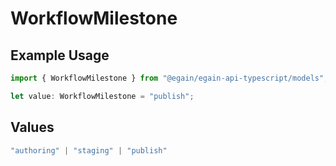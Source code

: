 # WorkflowMilestone

## Example Usage

```typescript
import { WorkflowMilestone } from "@egain/egain-api-typescript/models";

let value: WorkflowMilestone = "publish";
```

## Values

```typescript
"authoring" | "staging" | "publish"
```